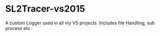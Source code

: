 # SL2Tracer-vs2015
A custom Logger used in all my VS projects. Includes file Handling, sub process etc
